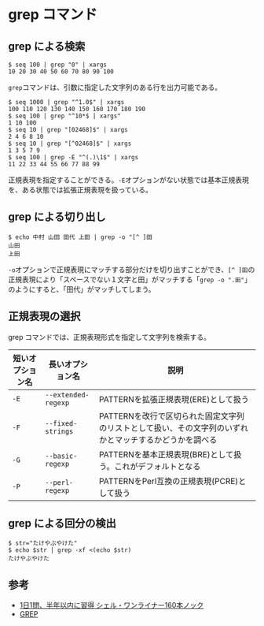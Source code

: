 # grep コマンド

## grep による検索

```console
$ seq 100 | grep "0" | xargs
10 20 30 40 50 60 70 80 90 100
```

`grep`コマンドは、引数に指定した文字列のある行を出力可能である。

```console
$ seq 1000 | grep "^1.0$" | xargs
100 110 120 130 140 150 160 170 180 190
$ seq 100 | grep "^10*$ | xargs"
1 10 100
$ seq 10 | grep "[02468]$" | xargs
2 4 6 8 10
$ seq 10 | grep "[^02468]$" | xargs
1 3 5 7 9
$ seq 100 | grep -E "^(.)\1$" | xargs
11 22 33 44 55 66 77 88 99
```

正規表現を指定することができる。`-E`オプションがない状態では基本正規表現を、ある状態では拡張正規表現を扱っている。

## grep による切り出し

```console
$ echo 中村 山田 田代 上田 | grep -o "[^ ]田
山田
上田
```

`-o`オプションで正規表現にマッチする部分だけを切り出すことができ、`[^ ]田`の正規表現により「スペースでない１文字と田」がマッチする「`grep -o ".田"`」のようにすると、「田代」がマッチしてしまう。

## 正規表現の選択

grep コマンドでは、正規表現形式を指定して文字列を検索する。

|短いオプション名|長いオプション名|説明|
|---|---|---|
|`-E`|`--extended-regexp`|PATTERNを拡張正規表現(ERE)として扱う|
|`-F`|`--fixed-strings`|PATTERNを改行で区切られた固定文字列のリストとして扱い、その文字列のいずれかとマッチするかどうかを調べる|
|`-G`|`--basic-regexp`|PATTERNを基本正規表現(BRE)として扱う。これがデフォルトとなる|
|`-P`|`--perl-regexp`|PATTERNをPerl互換の正規表現(PCRE)として扱う|

## grep による回分の検出

```console
$ str="たけやぶやけた"
$ echo $str | grep -xf <(echo $str)
たけやぶやけた
```

## 参考

- [1日1問、半年以内に習得 シェル・ワンライナー160本ノック](https://gihyo.jp/book/2021/978-4-297-12267-6)
- [GREP](https://linuxjm.osdn.jp/html/GNU_grep/man1/grep.1.html)
